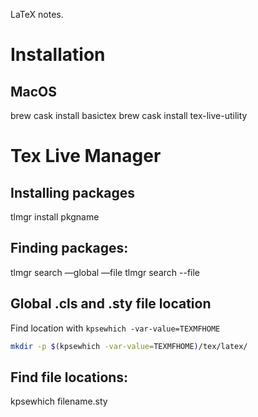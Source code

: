 LaTeX notes.

# Installation

## MacOS
  brew cask install basictex
  brew cask install tex-live-utility

# Tex Live Manager

## Installing packages
  tlmgr install pkgname

## Finding packages:
  tlmgr search —global —file <filename>
  tlmgr search --file <filename>

## Global .cls and .sty file location
  Find location with `kpsewhich -var-value=TEXMFHOME`

  ```bash
  mkdir -p $(kpsewhich -var-value=TEXMFHOME)/tex/latex/
  ```

## Find file locations:
  kpsewhich filename.sty
